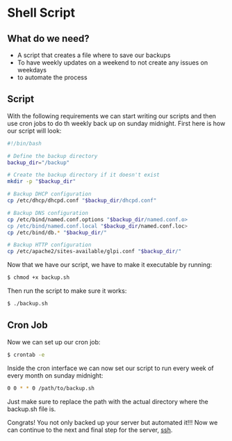 # Shell Script
## What do we need?
- A script that creates a file where to save our backups
- To have weekly updates on a weekend to not create any issues on weekdays
- to automate the process

## Script

With the following requirements we can start writing our scripts and then use cron jobs to do th weekly back up on sunday midnight. First here is how our script will look:

```bash
#!/bin/bash

# Define the backup directory
backup_dir="/backup"

# Create the backup directory if it doesn't exist
mkdir -p "$backup_dir"

# Backup DHCP configuration
cp /etc/dhcp/dhcpd.conf "$backup_dir/dhcpd.conf"

# Backup DNS configuration
cp /etc/bind/named.conf.options "$backup_dir/named.conf.o>
cp /etc/bind/named.conf.local "$backup_dir/named.conf.loc>
cp /etc/bind/db.* "$backup_dir/"

# Backup HTTP configuration
cp /etc/apache2/sites-available/glpi.conf "$backup_dir/"
```
Now that we have our script, we have to make it executable by running:

```bash
$ chmod +x backup.sh
```
Then run the script to make sure it works:

```bash
$ ./backup.sh
```
## Cron Job

Now we can set up our cron job:

```bash
$ crontab -e
```
Inside the cron interface we can now set our script to run every week of every month on sunday midnight:

```bash
0 0 * * 0 /path/to/backup.sh
```
Just make sure to replace the path with the actual directory where the backup.sh file is. 

Congrats! You not only backed up your server but automated it!!! Now we can continue to the next and final step for the server, [ssh](./SSH.md).